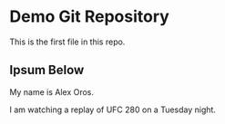 # Demo Git Repository

This is the first file in this repo.

## Ipsum Below

My name is Alex Oros.

I am watching a replay of UFC 280 on a Tuesday night.